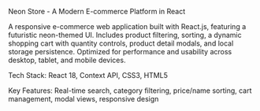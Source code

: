 Neon Store - A Modern E-commerce Platform in React

A responsive e-commerce web application built with React.js, featuring a futuristic neon-themed UI. Includes product filtering, sorting, a dynamic shopping cart with quantity controls, product detail modals, and local storage persistence. Optimized for performance and usability across desktop, tablet, and mobile devices.

Tech Stack: React 18, Context API, CSS3, HTML5

Key Features: Real-time search, category filtering, price/name sorting, cart management, modal views, responsive design
